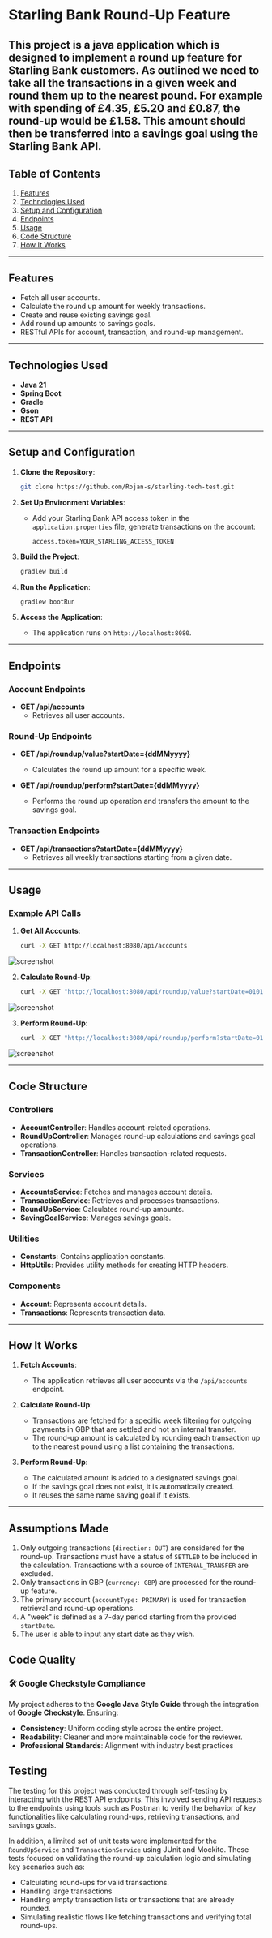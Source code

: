 
# Starling Bank Round-Up Feature

This project is a java application which is designed to implement a round up feature for Starling Bank customers. 
As outlined we need to take all the transactions in a given week and round them up to the nearest
pound. For example with spending of £4.35, £5.20 and £0.87, the round-up would be £1.58.
This amount should then be transferred into a savings goal using the Starling Bank API.
---

## Table of Contents

1. [Features](#features)
2. [Technologies Used](#technologies-used)
3. [Setup and Configuration](#setup-and-configuration)
4. [Endpoints](#endpoints)
5. [Usage](#usage)
6. [Code Structure](#code-structure)
7. [How It Works](#how-it-works)

---

## Features

- Fetch all user accounts.
- Calculate the round up amount for weekly transactions.
- Create and reuse existing savings goal.
- Add round up amounts to savings goals.
- RESTful APIs for account, transaction, and round-up management.

---

## Technologies Used

- **Java 21**
- **Spring Boot**
- **Gradle**
- **Gson**
- **REST API**
---

## Setup and Configuration

1. **Clone the Repository**:
   ```bash
   git clone https://github.com/Rojan-s/starling-tech-test.git
   ```

2. **Set Up Environment Variables**:
    - Add your Starling Bank API access token in the `application.properties` file, generate transactions on the account:
      ```properties
      access.token=YOUR_STARLING_ACCESS_TOKEN
      ```

3. **Build the Project**:
   ```bash
   gradlew build
   ```

4. **Run the Application**:
   ```bash
   gradlew bootRun
   ```

5. **Access the Application**:
    - The application runs on `http://localhost:8080`.

---

## Endpoints

### Account Endpoints
- **GET /api/accounts**
    - Retrieves all user accounts.

### Round-Up Endpoints
- **GET /api/roundup/value?startDate={ddMMyyyy}**
    - Calculates the round up amount for a specific week.

- **GET /api/roundup/perform?startDate={ddMMyyyy}**
    - Performs the round up operation and transfers the amount to the savings goal.

### Transaction Endpoints
- **GET /api/transactions?startDate={ddMMyyyy}**
    - Retrieves all weekly transactions starting from a given date.

---

## Usage

### Example API Calls

1. **Get All Accounts**:
   ```bash
   curl -X GET http://localhost:8080/api/accounts
   ```

![screenshot](img/account.PNG)

2. **Calculate Round-Up**:
   ```bash
   curl -X GET "http://localhost:8080/api/roundup/value?startDate=01012025"
   ```
![screenshot](img/view.PNG)

3. **Perform Round-Up**:
   ```bash
   curl -X GET "http://localhost:8080/api/roundup/perform?startDate=01012025"
   ```
![screenshot](img/perform.PNG)

---

## Code Structure

### Controllers
- **AccountController**: Handles account-related operations.
- **RoundUpController**: Manages round-up calculations and savings goal operations.
- **TransactionController**: Handles transaction-related requests.

### Services
- **AccountsService**: Fetches and manages account details.
- **TransactionService**: Retrieves and processes transactions.
- **RoundUpService**: Calculates round-up amounts.
- **SavingGoalService**: Manages savings goals.

### Utilities
- **Constants**: Contains application constants.
- **HttpUtils**: Provides utility methods for creating HTTP headers.

### Components
- **Account**: Represents account details.
- **Transactions**: Represents transaction data.

---

## How It Works

1. **Fetch Accounts**:
    - The application retrieves all user accounts via the `/api/accounts` endpoint.

2. **Calculate Round-Up**:
    - Transactions are fetched for a specific week filtering for outgoing payments in GBP that are settled and not an internal transfer.
    - The round-up amount is calculated by rounding each transaction up to the nearest pound using a list containing the transactions.

3. **Perform Round-Up**:
    - The calculated amount is added to a designated savings goal.
    - If the savings goal does not exist, it is automatically created.
    - It reuses the same name saving goal if it exists.

---

## Assumptions Made
1. Only outgoing transactions (`direction: OUT`) are considered for the round-up. Transactions must have a status of `SETTLED` to be included in the calculation. Transactions with a source of `INTERNAL_TRANSFER` are excluded.
2. Only transactions in GBP (`currency: GBP`) are processed for the round-up feature.
3. The primary account (`accountType: PRIMARY`) is used for transaction retrieval and round-up operations.
4. A "week" is defined as a 7-day period starting from the provided `startDate`.
5. The user is able to input any start date as they wish.

## Code Quality

### 🛠 **Google Checkstyle Compliance**
My project adheres to the **Google Java Style Guide** through the integration of **Google Checkstyle**. Ensuring:
- **Consistency**: Uniform coding style across the entire project.
- **Readability**: Cleaner and more maintainable code for the reviewer.
- **Professional Standards**: Alignment with industry best practices

## Testing
The testing for this project was  conducted through self-testing by interacting with the REST API endpoints. This involved sending API requests to the 
endpoints using tools such as Postman to verify the behavior of key functionalities like calculating round-ups,
retrieving transactions, and savings goals.

In addition, a limited set of unit tests were implemented for the `RoundUpService` and 
`TransactionService` using JUnit and Mockito.
These tests focused on validating the round-up calculation logic and simulating key scenarios such as:
- Calculating round-ups for valid transactions.
- Handling large transactions
- Handling empty transaction lists or transactions that are already rounded.
- Simulating realistic flows like fetching transactions and verifying total round-ups.
